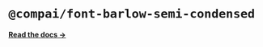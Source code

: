 # `@compai/font-barlow-semi-condensed`

[**Read the docs &rarr;**](https://components.ai/docs/typefaces/barlow-semi-condensed)
